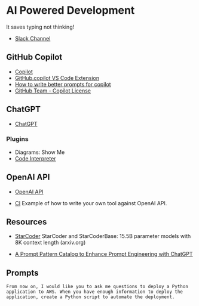 # AI Powered Development

It saves typing not thinking!

* [Slack Channel](https://tibber.slack.com/archives/C05V3L5U8MQ)

## GitHub Copilot

* [Copilot](https://github.com/features/copilot)
* [GitHub.copilot VS Code Extension](https://marketplace.visualstudio.com/items?itemName=GitHub.copilot)
* [How to write better prompts for copilot](https://github.blog/2023-06-20-how-to-write-better-prompts-for-github-copilot/)
* [GitHub Team - Copilot License](https://github.com/orgs/tibber/teams/copilot-license)


## ChatGPT

* [ChatGPT](https://chat.openai.com/)

### Plugins
* Diagrams: Show Me
* [Code Interpreter](https://openai.com/blog/chatgpt-plugins#code-interpreter)


## OpenAI API

* [OpenAI API](https://platform.openai.com/docs/introduction)

* [CI](https://github.com/kaar/ci/)
Example of how to write your own tool against OpenAI API.

## Resources

* [StarCoder](https://arxiv.org/abs/2305.06161)
    StarCoder and StarCoderBase: 15.5B parameter models with 8K context length (arxiv.org)

* [A Prompt Pattern Catalog to Enhance Prompt Engineering with ChatGPT](https://arxiv.org/pdf/2302.11382.pdf)

## Prompts

```
From now on, I would like you to ask me questions to deploy a Python
application to AWS. When you have enough information to deploy the
application, create a Python script to automate the deployment.
```

